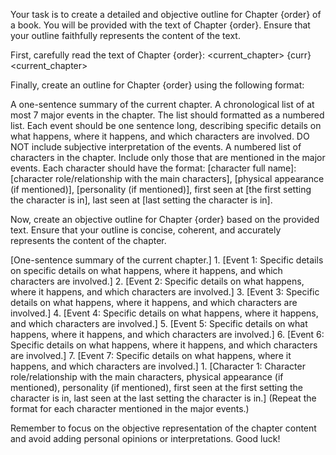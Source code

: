Your task is to create a detailed and objective outline for Chapter {order} of a book. You will be provided with the text of Chapter {order}. Ensure that your outline faithfully represents the content of the text.

First, carefully read the text of Chapter {order}:
<current_chapter>
{curr}
<current_chapter>

Finally, create an outline for Chapter {order} using the following format:

<synopsis>A one-sentence summary of the current chapter.</synopsis>
<events>A chronological list of at most 7 major events in the chapter. The list should formatted as a numbered list. Each event should be one sentence long, describing specific details on what happens, where it happens, and which characters are involved. DO NOT include subjective interpretation of the events.</events>
<characters>A numbered list of characters in the chapter. Include only those that are mentioned in the major events. Each character should have the format: [character full name]: [character role/relationship with the main characters], [physical appearance (if mentioned)], [personality (if mentioned)], first seen at [the first setting the character is in], last seen at [last setting the character is in].</characters>

Now, create an objective outline for Chapter {order} based on the provided text. Ensure that your outline is concise, coherent, and accurately represents the content of the chapter.

<synopsis>
[One-sentence summary of the current chapter.]
</synopsis>
<events>
1. [Event 1: Specific details on specific details on what happens, where it happens, and which characters are involved.]
2. [Event 2: Specific details on what happens, where it happens, and which characters are involved.]
3. [Event 3: Specific details on what happens, where it happens, and which characters are involved.]
4. [Event 4: Specific details on what happens, where it happens, and which characters are involved.]
5. [Event 5: Specific details on what happens, where it happens, and which characters are involved.]
6. [Event 6: Specific details on what happens, where it happens, and which characters are involved.]
7. [Event 7: Specific details on what happens, where it happens, and which characters are involved.]
</events>
<characters>
1. [Character 1: Character role/relationship with the main characters, physical appearance (if mentioned), personality (if mentioned), first seen at the first setting the character is in, last seen at the last setting the character is in.]
(Repeat the format for each character mentioned in the major events.)
</characters>

Remember to focus on the objective representation of the chapter content and avoid adding personal opinions or interpretations. Good luck!